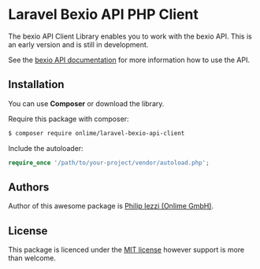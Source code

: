 # Laravel Bexio API PHP Client

The bexio API Client Library enables you to work with the bexio API.
This is an early version and is still in development.

See the [bexio API documentation](https://docs.bexio.com) for more information how to use the API.

## Installation

You can use **Composer** or download the library.

Require this package with composer:

```sh
$ composer require onlime/laravel-bexio-api-client
```
Include the autoloader:

```php
require_once '/path/to/your-project/vendor/autoload.php';
```

## Authors

Author of this awesome package is [Philip Iezzi (Onlime GmbH)](https://www.onlime.ch/).

## License

This package is licenced under the [MIT license](LICENSE) however support is more than welcome.
